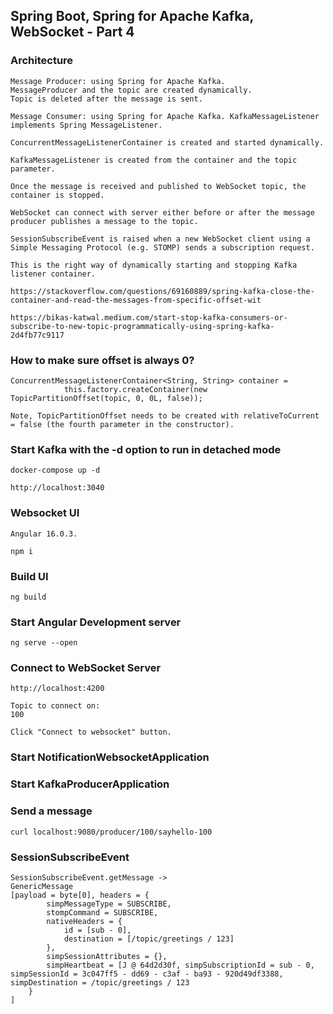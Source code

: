 ## Spring Boot, Spring for Apache Kafka, WebSocket - Part 4

### Architecture
	Message Producer: using Spring for Apache Kafka.
	MessageProducer and the topic are created dynamically.
	Topic is deleted after the message is sent.

	Message Consumer: using Spring for Apache Kafka. KafkaMessageListener implements Spring MessageListener.
	
	ConcurrentMessageListenerContainer is created and started dynamically.
	
	KafkaMessageListener is created from the container and the topic parameter.
	
	Once the message is received and published to WebSocket topic, the container is stopped.
	
	WebSocket can connect with server either before or after the message producer publishes a message to the topic.
	
	SessionSubscribeEvent is raised when a new WebSocket client using a Simple Messaging Protocol (e.g. STOMP) sends a subscription request.

	This is the right way of dynamically starting and stopping Kafka listener container.
	
	https://stackoverflow.com/questions/69160889/spring-kafka-close-the-container-and-read-the-messages-from-specific-offset-wit
	
	https://bikas-katwal.medium.com/start-stop-kafka-consumers-or-subscribe-to-new-topic-programmatically-using-spring-kafka-2d4fb77c9117

### How to make sure offset is always 0?

	ConcurrentMessageListenerContainer<String, String> container =
                this.factory.createContainer(new TopicPartitionOffset(topic, 0, 0L, false));
	
	Note, TopicPartitionOffset needs to be created with relativeToCurrent = false (the fourth parameter in the constructor).
	  	
### Start Kafka with the -d option to run in detached mode

	docker-compose up -d

	http://localhost:3040
	
### Websocket UI

	Angular 16.0.3.

	npm i

	
### Build UI

	ng build
		
### Start Angular Development server

	ng serve --open

### Connect to WebSocket Server

	http://localhost:4200
		
	Topic to connect on:
	100

	Click "Connect to websocket" button.
	
### Start NotificationWebsocketApplication

### Start KafkaProducerApplication

### Send a message
	curl localhost:9080/producer/100/sayhello-100

### SessionSubscribeEvent
	SessionSubscribeEvent.getMessage ->
	GenericMessage 
	[payload = byte[0], headers = {
	        simpMessageType = SUBSCRIBE,
	        stompCommand = SUBSCRIBE,
	        nativeHeaders = {
	            id = [sub - 0],
	            destination = [/topic/greetings / 123]
	        },
	        simpSessionAttributes = {},
	        simpHeartbeat = [J @ 64d2d30f, simpSubscriptionId = sub - 0, simpSessionId = 3c047ff5 - dd69 - c3af - ba93 - 920d49df3388, simpDestination = /topic/greetings / 123
	    }
	]
